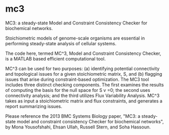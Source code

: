 mc3
===

MC3: a steady-state Model and Constraint Consistency Checker for biochemical networks.

Stoichiometric models of genome-scale organisms are essential in performing steady-state 
analysis of cellular systems.

The code here, termed MC^3, Model and Constraint Consistency Checker, is a MATLAB 
based efficient computational tool.   

MC^3 can be used for two purposes: (a) identifying potential connectivity and topological
issues for a given stoichiometric matrix, S, and (b) flagging issues that arise during
constraint-based optimization. The MC3 tool includes three distinct checking components.
The first examines the results of computing the basis for the null space for S v =0; the second
uses connectivity analysis; and the third utilizes Flux Variability Analysis. MC^3 takes as input
a stoichiometric matrix and flux constraints, and generates a report summarizing issues.

Please reference the 2013 BMC Systems Biology paper, "MC3: a steady-state model and constraint
consistency Checker for biochemical networks", by Mona Yousofshahi, Ehsan Ullah, Russell Stern, and Soha Hassoun.
